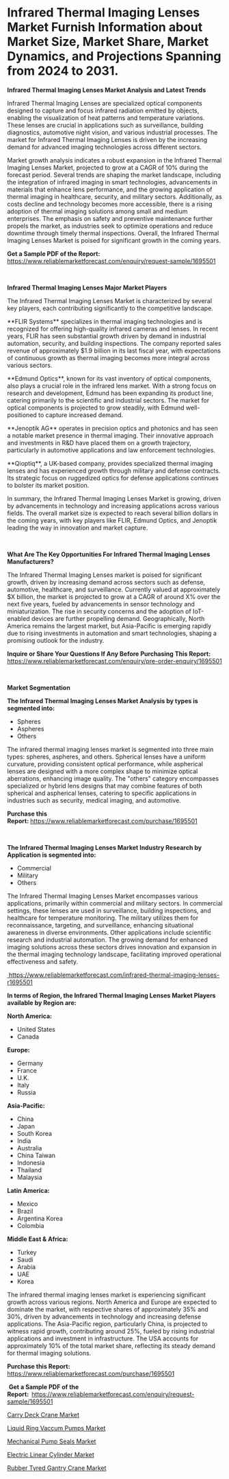 <p><h1>Infrared Thermal Imaging Lenses Market Furnish Information about Market Size, Market Share, Market Dynamics, and Projections Spanning from 2024 to 2031.</h1></p><p><strong>Infrared Thermal Imaging Lenses Market Analysis and Latest Trends</strong></p>
<p><p>Infrared Thermal Imaging Lenses are specialized optical components designed to capture and focus infrared radiation emitted by objects, enabling the visualization of heat patterns and temperature variations. These lenses are crucial in applications such as surveillance, building diagnostics, automotive night vision, and various industrial processes. The market for Infrared Thermal Imaging Lenses is driven by the increasing demand for advanced imaging technologies across different sectors.</p><p>Market growth analysis indicates a robust expansion in the Infrared Thermal Imaging Lenses Market, projected to grow at a CAGR of 10% during the forecast period. Several trends are shaping the market landscape, including the integration of infrared imaging in smart technologies, advancements in materials that enhance lens performance, and the growing application of thermal imaging in healthcare, security, and military sectors. Additionally, as costs decline and technology becomes more accessible, there is a rising adoption of thermal imaging solutions among small and medium enterprises. The emphasis on safety and preventive maintenance further propels the market, as industries seek to optimize operations and reduce downtime through timely thermal inspections. Overall, the Infrared Thermal Imaging Lenses Market is poised for significant growth in the coming years.</p></p>
<p><strong>Get a Sample PDF of the Report:&nbsp;</strong> <a href="https://www.reliablemarketforecast.com/enquiry/request-sample/1695501?utm_campaign=1767&utm_medium=2&utm_source=Github&utm_content=ia&utm_term=19102024&utm_id=infrared-thermal-imaging-lenses">https://www.reliablemarketforecast.com/enquiry/request-sample/1695501</a></p>
<p>&nbsp;</p>
<p><strong>Infrared Thermal Imaging Lenses Major Market Players</strong></p>
<p><p>The Infrared Thermal Imaging Lenses Market is characterized by several key players, each contributing significantly to the competitive landscape. </p><p>**FLIR Systems** specializes in thermal imaging technologies and is recognized for offering high-quality infrared cameras and lenses. In recent years, FLIR has seen substantial growth driven by demand in industrial automation, security, and building inspections. The company reported sales revenue of approximately $1.9 billion in its last fiscal year, with expectations of continuous growth as thermal imaging becomes more integral across various sectors.</p><p>**Edmund Optics**, known for its vast inventory of optical components, also plays a crucial role in the infrared lens market. With a strong focus on research and development, Edmund has been expanding its product line, catering primarily to the scientific and industrial sectors. The market for optical components is projected to grow steadily, with Edmund well-positioned to capture increased demand.</p><p>**Jenoptik AG** operates in precision optics and photonics and has seen a notable market presence in thermal imaging. Their innovative approach and investments in R&D have placed them on a growth trajectory, particularly in automotive applications and law enforcement technologies.</p><p>**Qioptiq**, a UK-based company, provides specialized thermal imaging lenses and has experienced growth through military and defense contracts. Its strategic focus on ruggedized optics for defense applications continues to bolster its market position.</p><p>In summary, the Infrared Thermal Imaging Lenses Market is growing, driven by advancements in technology and increasing applications across various fields. The overall market size is expected to reach several billion dollars in the coming years, with key players like FLIR, Edmund Optics, and Jenoptik leading the way in innovation and market capture.</p></p>
<p>&nbsp;</p>
<p><strong>What Are The Key Opportunities For Infrared Thermal Imaging Lenses Manufacturers?</strong></p>
<p><p>The Infrared Thermal Imaging Lenses market is poised for significant growth, driven by increasing demand across sectors such as defense, automotive, healthcare, and surveillance. Currently valued at approximately $X billion, the market is projected to grow at a CAGR of around X% over the next five years, fueled by advancements in sensor technology and miniaturization. The rise in security concerns and the adoption of IoT-enabled devices are further propelling demand. Geographically, North America remains the largest market, but Asia-Pacific is emerging rapidly due to rising investments in automation and smart technologies, shaping a promising outlook for the industry.</p></p>
<p><strong>Inquire or Share Your Questions If Any Before Purchasing This Report:</strong> <a href="https://www.reliablemarketforecast.com/enquiry/pre-order-enquiry/1695501?utm_campaign=1767&utm_medium=2&utm_source=Github&utm_content=ia&utm_term=19102024&utm_id=infrared-thermal-imaging-lenses">https://www.reliablemarketforecast.com/enquiry/pre-order-enquiry/1695501</a></p>
<p>&nbsp;</p>
<p><strong>Market Segmentation</strong></p>
<p><strong>The Infrared Thermal Imaging Lenses Market Analysis by types is segmented into:</strong></p>
<p><ul><li>Spheres</li><li>Aspheres</li><li>Others</li></ul></p>
<p><p>The infrared thermal imaging lenses market is segmented into three main types: spheres, aspheres, and others. Spherical lenses have a uniform curvature, providing consistent optical performance, while aspherical lenses are designed with a more complex shape to minimize optical aberrations, enhancing image quality. The "others" category encompasses specialized or hybrid lens designs that may combine features of both spherical and aspherical lenses, catering to specific applications in industries such as security, medical imaging, and automotive.</p></p>
<p><strong>Purchase this Report:&nbsp;</strong><a href="https://www.reliablemarketforecast.com/purchase/1695501?utm_campaign=1767&utm_medium=2&utm_source=Github&utm_content=ia&utm_term=19102024&utm_id=infrared-thermal-imaging-lenses">https://www.reliablemarketforecast.com/purchase/1695501</a></p>
<p>&nbsp;</p>
<p><strong>The Infrared Thermal Imaging Lenses Market Industry Research by Application is segmented into:</strong></p>
<p><ul><li>Commercial</li><li>Military</li><li>Others</li></ul></p>
<p><p>The Infrared Thermal Imaging Lenses Market encompasses various applications, primarily within commercial and military sectors. In commercial settings, these lenses are used in surveillance, building inspections, and healthcare for temperature monitoring. The military utilizes them for reconnaissance, targeting, and surveillance, enhancing situational awareness in diverse environments. Other applications include scientific research and industrial automation. The growing demand for enhanced imaging solutions across these sectors drives innovation and expansion in the thermal imaging technology landscape, facilitating improved operational effectiveness and safety.</p></p>
<p><a href="https://www.reliablemarketforecast.com/infrared-thermal-imaging-lenses-r1695501?utm_campaign=1767&utm_medium=2&utm_source=Github&utm_content=ia&utm_term=19102024&utm_id=infrared-thermal-imaging-lenses">&nbsp;https://www.reliablemarketforecast.com/infrared-thermal-imaging-lenses-r1695501</a></p>
<p><strong>In terms of Region, the Infrared Thermal Imaging Lenses Market Players available by Region are:</strong></p>
<p>
    <p> <strong> North America: </strong>
        <ul>
            <li>United States</li>
            <li>Canada</li>
        </ul>
        </p> 
    <p> <strong> Europe: </strong>
        <ul>
            <li>Germany</li>
            <li>France</li>
            <li>U.K.</li>
            <li>Italy</li>
            <li>Russia</li>
        </ul>
        </p> 
    <p> <strong> Asia-Pacific: </strong>
        <ul>
            <li>China</li>
            <li>Japan</li>
            <li>South Korea</li>
            <li>India</li>
            <li>Australia</li>
            <li>China Taiwan</li>
            <li>Indonesia</li>
            <li>Thailand</li>
            <li>Malaysia</li>
        </ul>
        </p> 
    <p> <strong> Latin America: </strong>
        <ul>
            <li>Mexico</li>
            <li>Brazil</li>
            <li>Argentina Korea</li>
            <li>Colombia</li>
        </ul>
        </p> 
    <p> <strong> Middle East & Africa: </strong>
        <ul>
            <li>Turkey</li>
            <li>Saudi</li>
            <li>Arabia</li>
            <li>UAE</li>
            <li>Korea</li>
        </ul>
    </p>
    </p>
<p><p>The infrared thermal imaging lenses market is experiencing significant growth across various regions. North America and Europe are expected to dominate the market, with respective shares of approximately 35% and 30%, driven by advancements in technology and increasing defense applications. The Asia-Pacific region, particularly China, is projected to witness rapid growth, contributing around 25%, fueled by rising industrial applications and investment in infrastructure. The USA accounts for approximately 10% of the total market share, reflecting its steady demand for thermal imaging solutions.</p></p>
<p><strong>Purchase this Report: </strong><a href="https://www.reliablemarketforecast.com/purchase/1695501?utm_campaign=1767&utm_medium=2&utm_source=Github&utm_content=ia&utm_term=19102024&utm_id=infrared-thermal-imaging-lenses">https://www.reliablemarketforecast.com/purchase/1695501</a></p>
<p>&nbsp;<strong>Get a Sample PDF of the Report:&nbsp;&nbsp;</strong><a href="https://www.reliablemarketforecast.com/enquiry/request-sample/1695501?utm_campaign=1767&utm_medium=2&utm_source=Github&utm_content=ia&utm_term=19102024&utm_id=infrared-thermal-imaging-lenses">https://www.reliablemarketforecast.com/enquiry/request-sample/1695501</a></p>
<p><strong></strong></p>
<p><p><a href="https://www.linkedin.com/pulse/navigating-carry-deck-crane-market-expert-analysis-forecast-period-9vrsf?utm_campaign=1767&utm_medium=2&utm_source=Github&utm_content=ia&utm_term=19102024&utm_id=infrared-thermal-imaging-lenses">Carry Deck Crane Market</a></p><p><a href="https://www.linkedin.com/pulse/exploring-liquid-ring-vaccum-pumps-market-dynamics-global-djclf?utm_campaign=1767&utm_medium=2&utm_source=Github&utm_content=ia&utm_term=19102024&utm_id=infrared-thermal-imaging-lenses">Liquid Ring Vaccum Pumps Market</a></p><p><a href="https://www.linkedin.com/pulse/investment-opportunities-mechanical-pump-seals-sector-8pirf?utm_campaign=1767&utm_medium=2&utm_source=Github&utm_content=ia&utm_term=19102024&utm_id=infrared-thermal-imaging-lenses">Mechanical Pump Seals Market</a></p><p><a href="https://www.linkedin.com/pulse/influencing-factors-electric-linear-cylinder-market-insights-cu8af?utm_campaign=1767&utm_medium=2&utm_source=Github&utm_content=ia&utm_term=19102024&utm_id=infrared-thermal-imaging-lenses">Electric Linear Cylinder Market</a></p><p><a href="https://www.linkedin.com/pulse/key-drivers-rubber-tyred-gantry-crane-market-trends-future-jpidf?utm_campaign=1767&utm_medium=2&utm_source=Github&utm_content=ia&utm_term=19102024&utm_id=infrared-thermal-imaging-lenses">Rubber Tyred Gantry Crane Market</a></p></p>